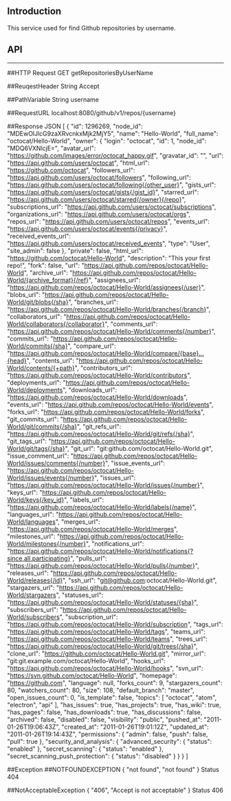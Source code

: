 ## Introduction
This service used for find Github repositories by username.

## API

---
##HTTP Request
GET getRepositoriesByUserName 

##ReuqestHeader 
String Accept

##PathVariable 
String username

##RequestURL
localhost:8080/github/v1/repos/{username}

##Response JSON
[
{
"id": 1296269,
"node_id": "MDEwOlJlcG9zaXRvcnkxMjk2MjY5",
"name": "Hello-World",
"full_name": "octocat/Hello-World",
"owner": {
"login": "octocat",
"id": 1,
"node_id": "MDQ6VXNlcjE=",
"avatar_url": "https://github.com/images/error/octocat_happy.gif",
"gravatar_id": "",
"url": "https://api.github.com/users/octocat",
"html_url": "https://github.com/octocat",
"followers_url": "https://api.github.com/users/octocat/followers",
"following_url": "https://api.github.com/users/octocat/following{/other_user}",
"gists_url": "https://api.github.com/users/octocat/gists{/gist_id}",
"starred_url": "https://api.github.com/users/octocat/starred{/owner}{/repo}",
"subscriptions_url": "https://api.github.com/users/octocat/subscriptions",
"organizations_url": "https://api.github.com/users/octocat/orgs",
"repos_url": "https://api.github.com/users/octocat/repos",
"events_url": "https://api.github.com/users/octocat/events{/privacy}",
"received_events_url": "https://api.github.com/users/octocat/received_events",
"type": "User",
"site_admin": false
},
"private": false,
"html_url": "https://github.com/octocat/Hello-World",
"description": "This your first repo!",
"fork": false,
"url": "https://api.github.com/repos/octocat/Hello-World",
"archive_url": "https://api.github.com/repos/octocat/Hello-World/{archive_format}{/ref}",
"assignees_url": "https://api.github.com/repos/octocat/Hello-World/assignees{/user}",
"blobs_url": "https://api.github.com/repos/octocat/Hello-World/git/blobs{/sha}",
"branches_url": "https://api.github.com/repos/octocat/Hello-World/branches{/branch}",
"collaborators_url": "https://api.github.com/repos/octocat/Hello-World/collaborators{/collaborator}",
"comments_url": "https://api.github.com/repos/octocat/Hello-World/comments{/number}",
"commits_url": "https://api.github.com/repos/octocat/Hello-World/commits{/sha}",
"compare_url": "https://api.github.com/repos/octocat/Hello-World/compare/{base}...{head}",
"contents_url": "https://api.github.com/repos/octocat/Hello-World/contents/{+path}",
"contributors_url": "https://api.github.com/repos/octocat/Hello-World/contributors",
"deployments_url": "https://api.github.com/repos/octocat/Hello-World/deployments",
"downloads_url": "https://api.github.com/repos/octocat/Hello-World/downloads",
"events_url": "https://api.github.com/repos/octocat/Hello-World/events",
"forks_url": "https://api.github.com/repos/octocat/Hello-World/forks",
"git_commits_url": "https://api.github.com/repos/octocat/Hello-World/git/commits{/sha}",
"git_refs_url": "https://api.github.com/repos/octocat/Hello-World/git/refs{/sha}",
"git_tags_url": "https://api.github.com/repos/octocat/Hello-World/git/tags{/sha}",
"git_url": "git:github.com/octocat/Hello-World.git",
"issue_comment_url": "https://api.github.com/repos/octocat/Hello-World/issues/comments{/number}",
"issue_events_url": "https://api.github.com/repos/octocat/Hello-World/issues/events{/number}",
"issues_url": "https://api.github.com/repos/octocat/Hello-World/issues{/number}",
"keys_url": "https://api.github.com/repos/octocat/Hello-World/keys{/key_id}",
"labels_url": "https://api.github.com/repos/octocat/Hello-World/labels{/name}",
"languages_url": "https://api.github.com/repos/octocat/Hello-World/languages",
"merges_url": "https://api.github.com/repos/octocat/Hello-World/merges",
"milestones_url": "https://api.github.com/repos/octocat/Hello-World/milestones{/number}",
"notifications_url": "https://api.github.com/repos/octocat/Hello-World/notifications{?since,all,participating}",
"pulls_url": "https://api.github.com/repos/octocat/Hello-World/pulls{/number}",
"releases_url": "https://api.github.com/repos/octocat/Hello-World/releases{/id}",
"ssh_url": "git@github.com:octocat/Hello-World.git",
"stargazers_url": "https://api.github.com/repos/octocat/Hello-World/stargazers",
"statuses_url": "https://api.github.com/repos/octocat/Hello-World/statuses/{sha}",
"subscribers_url": "https://api.github.com/repos/octocat/Hello-World/subscribers",
"subscription_url": "https://api.github.com/repos/octocat/Hello-World/subscription",
"tags_url": "https://api.github.com/repos/octocat/Hello-World/tags",
"teams_url": "https://api.github.com/repos/octocat/Hello-World/teams",
"trees_url": "https://api.github.com/repos/octocat/Hello-World/git/trees{/sha}",
"clone_url": "https://github.com/octocat/Hello-World.git",
"mirror_url": "git:git.example.com/octocat/Hello-World",
"hooks_url": "https://api.github.com/repos/octocat/Hello-World/hooks",
"svn_url": "https://svn.github.com/octocat/Hello-World",
"homepage": "https://github.com",
"language": null,
"forks_count": 9,
"stargazers_count": 80,
"watchers_count": 80,
"size": 108,
"default_branch": "master",
"open_issues_count": 0,
"is_template": false,
"topics": [
"octocat",
"atom",
"electron",
"api"
],
"has_issues": true,
"has_projects": true,
"has_wiki": true,
"has_pages": false,
"has_downloads": true,
"has_discussions": false,
"archived": false,
"disabled": false,
"visibility": "public",
"pushed_at": "2011-01-26T19:06:43Z",
"created_at": "2011-01-26T19:01:12Z",
"updated_at": "2011-01-26T19:14:43Z",
"permissions": {
"admin": false,
"push": false,
"pull": true
},
"security_and_analysis": {
"advanced_security": {
"status": "enabled"
},
"secret_scanning": {
"status": "enabled"
},
"secret_scanning_push_protection": {
"status": "disabled"
}
}
}
]

##Exception
##NOTFOUNDEXCEPTION
{
"not found",
"not found"
}
Status 404

##NotAcceptableException
{
"406",
"Accept is not acceptable"
}
Status 406